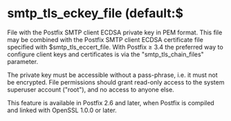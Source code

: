 # smtp_tls_eckey_file (default:$ 

 File with the Postfix SMTP client ECDSA private key in PEM format.
This file may be combined with the Postfix SMTP client ECDSA certificate
file specified with $smtp_tls_eccert_file.  With Postfix &ge; 3.4 the
preferred way to configure client keys and certificates is via the
"smtp_tls_chain_files" parameter. 

 The private key must be accessible without a pass-phrase, i.e. it
must not be encrypted. File permissions should grant read-only
access to the system superuser account ("root"), and no access
to anyone else. 

 This feature is available in Postfix 2.6 and later, when Postfix is
compiled and linked with OpenSSL 1.0.0 or later. 


